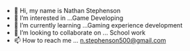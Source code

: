 - 👋 Hi, my name is Nathan Stephenson
- 👀 I’m interested in ...Game Developing
- 🌱 I’m currently learning ...Gaming experience development
- 💞️ I’m looking to collaborate on ... School work
- 📫 How to reach me ... n.stephenson500@gmail.com

<!---
N-Stephenson/N-Stephenson is a ✨ special ✨ repository because its `README.md` (this file) appears on your GitHub profile.
You can click the Preview link to take a look at your changes.
--->
